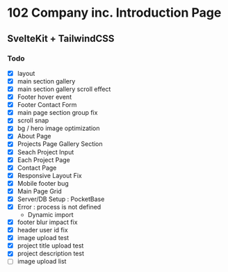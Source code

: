 # 102 Company inc. Introduction Page

## SvelteKit + TailwindCSS

### Todo

- [x] layout
- [x] main section gallery
- [x] main section gallery scroll effect
- [x] Footer hover event
- [x] Footer Contact Form
- [x] main page section group fix
- [x] scroll snap
- [x] bg / hero image optimization
- [x] About Page
- [x] Projects Page Gallery Section
- [x] Seach Project Input
- [x] Each Project Page
- [x] Contact Page
- [x] Responsive Layout Fix
- [x] Mobile footer bug
- [x] Main Page Grid
- [x] Server/DB Setup : PocketBase
- [x] Error : process is not defined
  - Dynamic import
- [x] footer blur impact fix
- [x] header user id fix
- [x] image upload test
- [x] project title upload test
- [x] project description test
- [ ] image upload list
